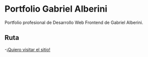 # Portfolio Gabriel Alberini

Portfolio profesional de Desarrollo Web Frontend de Gabriel Alberini.

## Ruta

-[¡Quiero visitar el sitio!](https://gabrielalberini.vercel.app)